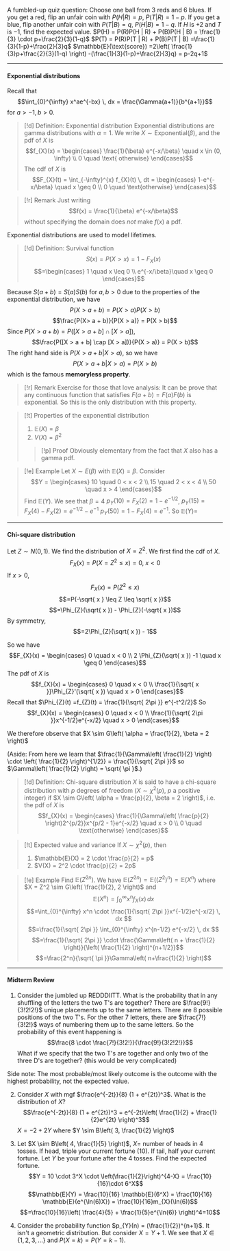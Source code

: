 A fumbled-up quiz question:
Choose one ball from 3 reds and 6 blues. If you get a red, flip an unfair coin with $P(H|R) = p$, $P(T|R) = 1-p$. If you get a blue, flip another unfair coin with $P(T|B) = q$, $P(H|B) = 1-q$. If $H$ is $+2$ and $T$ is $-1$, find the expected value.
$P(H) = P(R)P(H | R)  + P(B)P(H | B) = \frac{1}{3} \cdot p+\frac{2}{3}(1-q)$
$P(T) = P(R)P(T | R)  + P(B)P(T | B) =\frac{1}{3}(1-p)+\frac{2}{3}q$
$\mathbb{E}(\text{score}) =2\left( \frac{1}{3}p+\frac{2}{3}(1-q) \right) -(\frac{1}{3}(1-p)+\frac{2}{3}q) = p-2q+1$

---
#### Exponential distributions
Recall that $$\int_{0}^{\infty} x^ae^{-bx} \, dx  = \frac{\Gamma(a+1)}{b^{a+1}}$$
for $a > -1, b > 0$.
>[!d] Definition: Exponential distribution
Exponential distributions are gamma distributions with $\alpha = 1$. We write $X \sim \text{Exponential}(\beta)$, and the pdf of $X$ is $$f_{X}(x) = \begin{cases}  \frac{1}{\beta} e^{-x/\beta} \quad x \in (0, \infty) \\ 0 \quad \text{ otherwise}  \end{cases}$$
The cdf of $X$ is $$F_{X}(t) = \int_{-\infty}^{x} f_{X}(t) \, dt = \begin{cases}  1-e^{-x/\beta} \quad x \geq 0 \\ 0 \quad \text{otherwise}  \end{cases}$$

>[!r] Remark
>Just writing $$f(x) = \frac{1}{\beta} e^{-x/\beta}$$ without specifying the domain does *not* make $f(x)$ a pdf.


Exponential distributions are used to model lifetimes.
>[!d] Definition: Survival function
> $$S(x) = P(X > x)= 1-F_{X}(x)$$
> $$=\begin{cases}  1 \quad x \leq 0 \\ e^{-x/\beta}\quad x \geq 0  \end{cases}$$

Because $S(a+b) = S(a) S(b)$ for $a, b > 0$ due to the properties of the exponential distribution, we have $$P(X > a+ b) = P(X > a) P(X >b)$$
$$\frac{P(X> a + b)}{P(X > a)} = P(X > b)$$
Since $P(X > a + b) = P([X > a + b] \cap [X > a])$,
$$\frac{P([X > a + b] \cap [X > a])}{P(X > a)} = P(X > b)$$
The right hand side is $P(X > a + b | X > a)$, so we have $$P(X > a + b | X > a) = P(X > b)$$
which is the famous **memoryless property**.
>[!r] Remark
>Exercise for those that love analysis: It can be prove that any continuous function that satisfies $F(a + b) = F(a) F(b)$ is exponential. So this is the only distribution with this property.

>[!t] Properties of the exponential distribution
>1. $\mathbb{E}(X) = \beta$
>2. $V(X) = \beta^2$
>
>>[!p] Proof
>>Obviously elementary from the fact that $X$ also has a gamma pdf.

>[!e] Example
>Let $X \sim E(\beta)$ with $\mathbb{E}(X) = \beta$. Consider $$Y = \begin{cases}  10 \quad 0 < x < 2 \\
15 \quad 2 < x < 4 \\
50 \quad x > 4  \end{cases}$$
Find $\mathbb{E}(Y)$.
>We see that $\beta = 4$ $p_{Y}(10) = F_{X}(2) = 1-e^{-1/2}$,
>$p_{Y}(15) = F_{X}(4) - F_{X}(2) =e^{-1/2} - e^{-1}$
>$p_{Y}(50) = 1-F_{X}(4) = e^{-1}$.
>So $\mathbb{E}(Y) =$

---
#### Chi-square distribution
Let $Z \sim N(0,1)$. We find the distribution of $X = Z^2$.
We first find the cdf of $X$.
$$F_{X}(x) = P(X = Z^2 \leq x) = 0, \; x < 0$$
If $x > 0$, $$F_{X}(x) = P(Z^2 \leq x)$$
$$=P(-\sqrt{ x } \leq Z \leq \sqrt{ x })$$
$$=\Phi_{Z}(\sqrt{ x }) - \Phi_{Z}(-\sqrt{ x })$$
By symmetry,
$$=2\Phi_{Z}(\sqrt{ x }) - 1$$

So we have $$F_{X}(x) = \begin{cases}  0 \quad x < 0 \\
2 \Phi_{Z}(\sqrt{ x }) -1 \quad x \geq 0 \end{cases}$$
The pdf of $X$ is $$f_{X}(x) = \begin{cases}  0 \quad x < 0 \\ \frac{1}{\sqrt{ x }}\Phi_{Z}'(\sqrt{ x }) \quad x > 0  \end{cases}$$
Recall that $\Phi_{Z}(t) =f_{Z}(t)  = \frac{1}{\sqrt{ 2\pi }} e^{-t^2/2}$
So $$f_{X}(x) = \begin{cases}  0 \quad x < 0 \\ \frac{1}{\sqrt{ 2\pi }}x^{-1/2}e^{-x/2}  \quad x > 0  \end{cases}$$

We therefore observe that $X \sim G\left( \alpha = \frac{1}{2}, \beta = 2 \right)$

(Aside: From here we learn that $\frac{1}{\Gamma\left( \frac{1}{2} \right) \cdot \left( \frac{1}{2} \right)^{1/2}} = \frac{1}{\sqrt{ 2\pi }}$ so $\Gamma\left( \frac{1}{2} \right) = \sqrt{ \pi }$.)

>[!d] Definition: Chi-square distribution
>$X$ is said to have a chi-square distribution with $p$ degrees of freedom ($X \sim \chi^2(p)$, $p$ a positive integer) if $X \sim G\left( \alpha = \frac{p}{2}, \beta = 2 \right)$, i.e. the pdf of $X$ is $$f_{X}(x) = \begin{cases}  \frac{1}{\Gamma\left( \frac{p}{2} \right)2^{p/2}}x^{p/2 - 1}e^{-x/2} \quad x > 0 \\ 0 \quad \text{otherwise}  \end{cases}$$



>[!t] Expected value and variance
>If $X \sim \chi^2(p)$, then
>1. $\mathbb{E}(X) = 2 \cdot \frac{p}{2} = p$
>2. $V(X) = 2^2 \cdot \frac{p}{2} = 2p$

>[!e] Example
>Find $\mathbb{E}(Z^{2n})$.
> We have $\mathbb{E}(Z^{2n}) = \mathbb{E}((Z^2)^n) = \mathbb{E}(X^n)$ where $X = Z^2 \sim G\left( \frac{1}{2}, 2 \right)$
> and $$\mathbb{E}(X^n) = \int_{0}^{\infty} x^n f_{X}(x) \, dx$$
> $$=\int_{0}^{\infty} x^n \cdot \frac{1}{\sqrt{ 2\pi }}x^{-1/2}e^{-x/2} \, dx $$
> $$=\frac{1}{\sqrt{ 2\pi }} \int_{0}^{\infty} x^{n-1/2} e^{-x/2} \, dx $$
> $$=\frac{1}{\sqrt{ 2\pi }} \cdot \frac{\Gamma\left( n + \frac{1}{2} \right)}{\left( \frac{1}{2} \right)^{n+1/2}}$$
> $$=\frac{2^n}{\sqrt{ \pi }}\Gamma\left( n+\frac{1}{2} \right)$$


---
#### Midterm Review
1. Consider the jumbled up REDDDIITT. What is the probability that in any shuffling of the letters the two T's are together?
There are $\frac{9!}{3!2!2!}$ unique placements up to the same letters.
There are 8 possible positions of the two T's. For the other 7 letters, there are $\frac{7!}{3!2!}$ ways of numbering them up to the same letters. So the probability of this event happening is $$\frac{8 \cdot \frac{7!}{3!2!}}{\frac{9!}{3!2!2!}}$$
What if we specify that the two T's are together and only two of the three D's are together? (this would be very complicated)

Side note: The most probable/most likely outcome is the outcome with the highest probability, not the expected value.
<br>

2. Consider $X$ with mgf $\frac{e^{-2t}}{8} (1 + e^{2t})^3$. What is the distribution of $X$?
$$\frac{e^{-2t}}{8} (1 + e^{2t})^3 = e^{-2t}\left( \frac{1}{2} + \frac{1}{2}e^{2t} \right)^3$$
$X = -2 + 2Y$ where $Y \sim B\left( 3, \frac{1}{2} \right)$

3. Let $X \sim B\left( 4, \frac{1}{5} \right)$, $X  =$ number of heads in 4 tosses. If head, triple your current fortune (10). If tail, half your current fortune. Let $Y$ be your fortune after the 4 tosses. Find the expected fortune.
$$Y = 10 \cdot 3^X \cdot \left(\frac{1}{2}\right)^{4-X} = \frac{10}{16}\cdot 6^X$$
$$\mathbb{E}(Y) = \frac{10}{16} \mathbb{E}(6^X) = \frac{10}{16} \mathbb{E}(e^{\ln(6)X}) = \frac{10}{16}m_{X}(\ln(6))$$
$$=\frac{10}{16}\left( \frac{4}{5} + \frac{1}{5}e^{\ln(6)} \right)^4=10$$

4. Consider the probability function $p_{Y}(n) = (\frac{1}{2})^{n+1}$. It isn't a geometric distribution. But consider $X = Y + 1$. We see that $X \in \{ 1,2,3,\dots \}$ and $P(X = k) = P(Y = k-1)$.